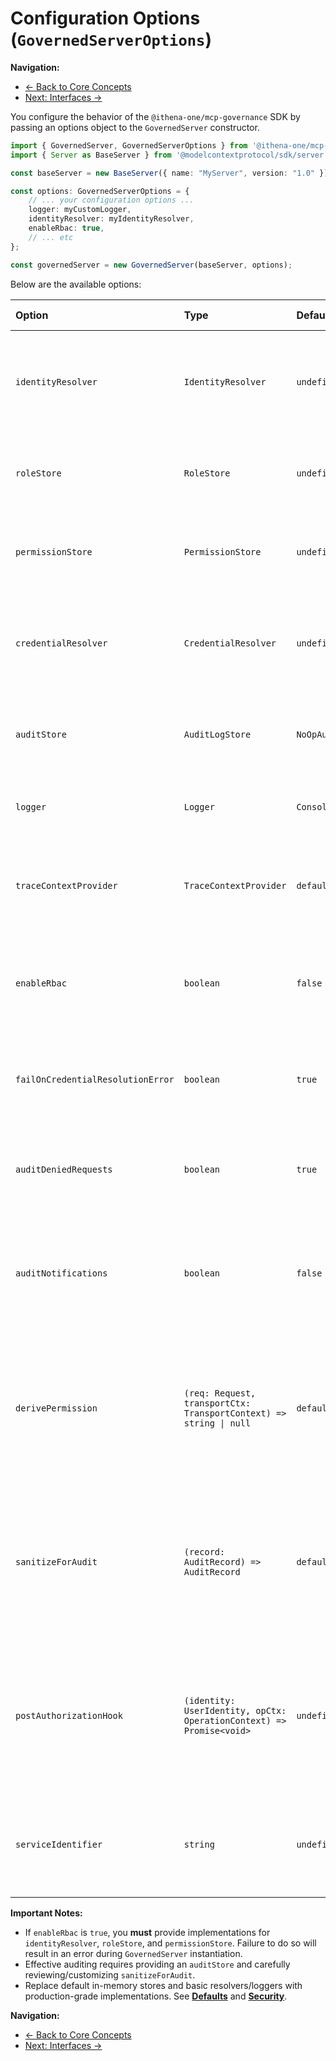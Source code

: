 # Configuration Options (`GovernedServerOptions`)

**Navigation:**
* [← Back to Core Concepts](./core-concepts.md)
* [Next: Interfaces →](./interfaces.md)

You configure the behavior of the `@ithena-one/mcp-governance` SDK by passing an options object to the `GovernedServer` constructor.

```typescript
import { GovernedServer, GovernedServerOptions } from '@ithena-one/mcp-governance';
import { Server as BaseServer } from '@modelcontextprotocol/sdk/server';

const baseServer = new BaseServer({ name: "MyServer", version: "1.0" });

const options: GovernedServerOptions = {
    // ... your configuration options ...
    logger: myCustomLogger,
    identityResolver: myIdentityResolver,
    enableRbac: true,
    // ... etc
};

const governedServer = new GovernedServer(baseServer, options);
```

Below are the available options:

| Option                          | Type                                                            | Default                     | Description                                                                                                                               | Required For |
| :------------------------------ | :-------------------------------------------------------------- | :-------------------------- | :---------------------------------------------------------------------------------------------------------------------------------------- | :----------- |
| `identityResolver`              | `IdentityResolver`                                              | `undefined`                 | Your implementation to resolve the caller's identity from the request context (e.g., headers, tokens). See **[Interfaces](./interfaces.md#identityresolver)**. | RBAC         |
| `roleStore`                     | `RoleStore`                                                     | `undefined`                 | Your implementation to fetch the roles associated with a resolved identity. See **[Interfaces](./interfaces.md#rolestore)**.                  | RBAC         |
| `permissionStore`               | `PermissionStore`                                               | `undefined`                 | Your implementation to check if a role grants a specific permission string. See **[Interfaces](./interfaces.md#permissionstore)**.       | RBAC         |
| `credentialResolver`            | `CredentialResolver`                                            | `undefined`                 | Your implementation to securely fetch credentials (secrets, API keys) needed by handlers. See **[Interfaces](./interfaces.md#credentialresolver)**. | -            |
| `auditStore`                    | `AuditLogStore`                                                 | `NoOpAuditLogStore`         | Your implementation to log detailed audit records. Defaults to doing nothing. See **[Interfaces](./interfaces.md#auditlogstore)**.            | Auditing     |
| `logger`                        | `Logger`                                                        | `ConsoleLogger`             | A structured logger instance. Defaults to logging JSON to the console. See **[Interfaces](./interfaces.md#logger)**.                      | Logging      |
| `traceContextProvider`          | `TraceContextProvider`                                          | `defaultTraceContextProvider` | Extracts distributed tracing context (e.g., W3C `traceparent`). Defaults to checking headers. See **[Interfaces](./interfaces.md#tracecontextprovider)**. | Tracing      |
| `enableRbac`                    | `boolean`                                                       | `false`                     | Set to `true` to activate the RBAC checks in the pipeline. Requires `identityResolver`, `roleStore`, and `permissionStore` to be provided. | RBAC         |
| `failOnCredentialResolutionError` | `boolean`                                                       | `true`                      | If `true`, requests will fail if the `credentialResolver` throws an error. If `false`, errors are logged, and the pipeline continues.       | -            |
| `auditDeniedRequests`           | `boolean`                                                       | `true`                      | If `true`, audit records are generated and sent to the `auditStore` even for requests that were denied by RBAC.                         | Auditing     |
| `auditNotifications`            | `boolean`                                                       | `false`                     | If `true`, audit records are generated and sent to the `auditStore` for incoming MCP notifications. Requires `auditStore` and `sanitizeForAudit`. | Auditing     |
| `derivePermission`              | `(req: Request, transportCtx: TransportContext) => string \| null` | `defaultDerivePermission`   | A function that generates the permission string (e.g., `tool:call:my_tool`) needed for a specific request. Return `null` to skip the permission check for that request. See **[Authorization](./authorization.md)**. | RBAC         |
| `sanitizeForAudit`              | `(record: AuditRecord) => AuditRecord`                          | `defaultSanitizeForAudit`   | **CRITICAL:** A function to remove or mask sensitive data (PII, secrets) from the `AuditRecord` before it's logged. **Review the default implementation carefully.** See **[Auditing & Logging](./auditing-logging.md)**. | Auditing     |
| `postAuthorizationHook`         | `(identity: UserIdentity, opCtx: OperationContext) => Promise<void>` | `undefined`                 | An optional asynchronous function called after a request passes authorization checks (or if RBAC is disabled/not applicable). Can be used for secondary checks or setup based on identity. | -            |
| `serviceIdentifier`             | `string`                                                        | `undefined`                 | An optional string identifying this specific instance of your MCP server. Included in logs and audit records for easier correlation.       | -            |

**Important Notes:**

*   If `enableRbac` is `true`, you **must** provide implementations for `identityResolver`, `roleStore`, and `permissionStore`. Failure to do so will result in an error during `GovernedServer` instantiation.
*   Effective auditing requires providing an `auditStore` and carefully reviewing/customizing `sanitizeForAudit`.
*   Replace default in-memory stores and basic resolvers/loggers with production-grade implementations. See **[Defaults](./defaults.md)** and **[Security](./security.md)**.

**Navigation:**
* [← Back to Core Concepts](./core-concepts.md)
* [Next: Interfaces →](./interfaces.md) 